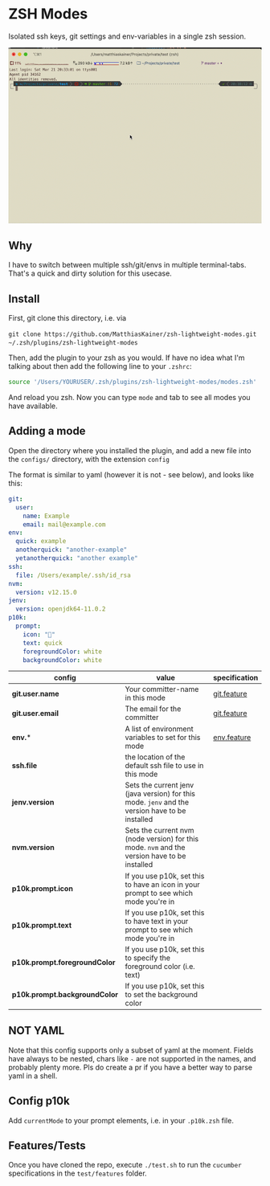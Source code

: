# ZSH Modes

Isolated ssh keys, git settings and env-variables in a single zsh session.

![Readme](readme/profile.gif)

## Why

I have to switch between multiple ssh/git/envs in multiple terminal-tabs. That's a quick and dirty solution for this usecase.

## Install

First, git clone this directory, i.e. via

`git clone https://github.com/MatthiasKainer/zsh-lightweight-modes.git ~/.zsh/plugins/zsh-lightweight-modes`

Then, add the plugin to your zsh as you would. If have no idea what I'm talking about then add the following line to your `.zshrc`:

```sh
source '/Users/YOURUSER/.zsh/plugins/zsh-lightweight-modes/modes.zsh'
```

And reload you zsh. Now you can type `mode` and tab to see all modes you have available.

## Adding a mode

Open the directory where you installed the plugin, and add a new file into the `configs/` directory, with the extension `config`

The format is similar to yaml (however it is not - see below), and looks like this:

```yml
git:
  user:
    name: Example
    email: mail@example.com
env:
  quick: example
  anotherquick: "another-example"
  yetanotherquick: "another example"
ssh:
  file: /Users/example/.ssh/id_rsa
nvm:
  version: v12.15.0
jenv:
  version: openjdk64-11.0.2
p10k:
  prompt:
    icon: "🏃"
    text: quick
    foregroundColor: white
    backgroundColor: white
```

| config | value | specification |
| -- | -- | -- |
| **git.user.name** | Your committer-name in this mode | [git.feature](test/features/git.feature) |
| **git.user.email** | The email for the committer | [git.feature](test/features/git.feature) |
| **env.*** | A list of environment variables to set for this mode | [env.feature](test/features/env.feature) |
| **ssh.file** | the location of the default ssh file to use in this mode | |
| **jenv.version** | Sets the current jenv (java version) for this mode. `jenv` and the version have to be installed |
| **nvm.version** | Sets the current nvm (node version) for this mode. `nvm` and the version have to be installed |
| **p10k.prompt.icon** | If you use p10k, set this to have an icon in your prompt to see which mode you're in |
| **p10k.prompt.text** | If you use p10k, set this to have text in your prompt to see which mode you're in |
| **p10k.prompt.foregroundColor** | If you use p10k, set this to specify the foreground color (i.e. text) |
| **p10k.prompt.backgroundColor** | If you use p10k, set this to set the background color |

## NOT YAML

Note that this config supports only a subset of yaml at the moment. Fields have always to be nested, chars like `-` are not supported in the names, and probably plenty more. Pls do create a pr if you have a better way to parse yaml in a shell.

## Config p10k

Add `currentMode` to your prompt elements, i.e. in your `.p10k.zsh` file.

## Features/Tests

Once you have cloned the repo, execute `./test.sh` to run the `cucumber` specifications in the `test/features` folder.